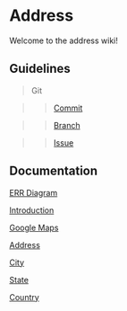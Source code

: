 # Address

Welcome to the address wiki!

## Guidelines

>Git

>> [Commit](https://github.com/txssec/txssec/blob/master/git/Commit.md)

>> [Branch](https://github.com/txssec/txssec/blob/master/git/Branch.md)

>> [Issue](https://github.com/txssec/txssec/blob/master/git/Issue.md)

## Documentation

 [ERR Diagram](https://github.com/txssec/address/wiki/ERR-Diagram)

 [Introduction](https://github.com/txssec/address/wiki/Introduction)

 [Google Maps](https://github.com/txssec/address/wiki/Google-Maps)

 [Address](https://github.com/txssec/address/wiki/Address)

 [City](https://github.com/txssec/address/wiki/City)
 
 [State](https://github.com/txssec/address/wiki/State)

 [Country](https://github.com/txssec/address/wiki/Country)
